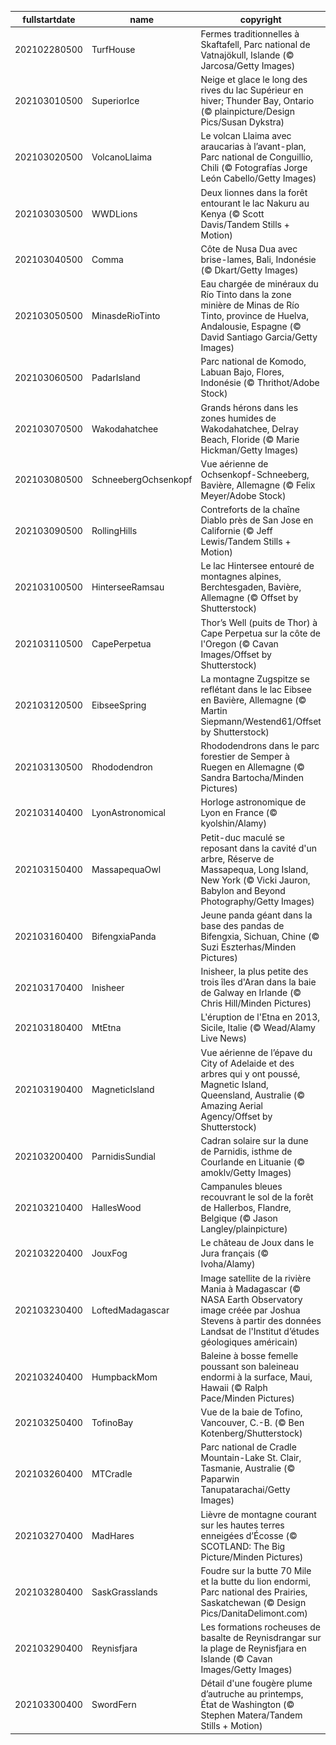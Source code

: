 |fullstartdate|name|copyright|title|image|
|--|--|--|--|--|
202102280500|TurfHouse|Fermes traditionnelles à Skaftafell, Parc national de Vatnajökull, Islande (© Jarcosa/Getty Images)||![](/fr-CA/2021/03/202102280500TurfHouse.jpg)|
202103010500|SuperiorIce|Neige et glace le long des rives du lac Supérieur en hiver; Thunder Bay, Ontario (© plainpicture/Design Pics/Susan Dykstra)||![](/fr-CA/2021/03/202103010500SuperiorIce.jpg)|
202103020500|VolcanoLlaima|Le volcan Llaima avec araucarias à l’avant-plan, Parc national de Conguillio, Chili (© Fotografías Jorge León Cabello/Getty Images)||![](/fr-CA/2021/03/202103020500VolcanoLlaima.jpg)|
202103030500|WWDLions|Deux lionnes dans la forêt entourant le lac Nakuru au Kenya (© Scott Davis/Tandem Stills + Motion)||![](/fr-CA/2021/03/202103030500WWDLions.jpg)|
202103040500|Comma|Côte de Nusa Dua avec brise-lames, Bali, Indonésie (© Dkart/Getty Images)||![](/fr-CA/2021/03/202103040500Comma.jpg)|
202103050500|MinasdeRioTinto|Eau chargée de minéraux du Río Tinto dans la zone minière de Minas de Río Tinto, province de Huelva, Andalousie, Espagne (© David Santiago Garcia/Getty Images)||![](/fr-CA/2021/03/202103050500MinasdeRioTinto.jpg)|
202103060500|PadarIsland|Parc national de Komodo, Labuan Bajo, Flores, Indonésie (© Thrithot/Adobe Stock)||![](/fr-CA/2021/03/202103060500PadarIsland.jpg)|
202103070500|Wakodahatchee|Grands hérons dans les zones humides de Wakodahatchee, Delray Beach, Floride (© Marie Hickman/Getty Images)||![](/fr-CA/2021/03/202103070500Wakodahatchee.jpg)|
202103080500|SchneebergOchsenkopf|Vue aérienne de Ochsenkopf-Schneeberg, Bavière, Allemagne (© Felix Meyer/Adobe Stock)||![](/fr-CA/2021/03/202103080500SchneebergOchsenkopf.jpg)|
202103090500|RollingHills|Contreforts de la chaîne Diablo près de San Jose en Californie (© Jeff Lewis/Tandem Stills + Motion)||![](/fr-CA/2021/03/202103090500RollingHills.jpg)|
202103100500|HinterseeRamsau|Le lac Hintersee entouré de montagnes alpines, Berchtesgaden, Bavière, Allemagne (© Offset by Shutterstock)||![](/fr-CA/2021/03/202103100500HinterseeRamsau.jpg)|
202103110500|CapePerpetua|Thor’s Well (puits de Thor) à Cape Perpetua sur la côte de l'Oregon (© Cavan Images/Offset by Shutterstock)||![](/fr-CA/2021/03/202103110500CapePerpetua.jpg)|
202103120500|EibseeSpring|La montagne Zugspitze se reflétant dans le lac Eibsee en Bavière, Allemagne (© Martin Siepmann/Westend61/Offset by Shutterstock)||![](/fr-CA/2021/03/202103120500EibseeSpring.jpg)|
202103130500|Rhododendron|Rhododendrons dans le parc forestier de Semper à Ruegen en Allemagne (© Sandra Bartocha/Minden Pictures)||![](/fr-CA/2021/03/202103130500Rhododendron.jpg)|
202103140400|LyonAstronomical|Horloge astronomique de Lyon en France (© kyolshin/Alamy)||![](/fr-CA/2021/03/202103140400LyonAstronomical.jpg)|
202103150400|MassapequaOwl|Petit-duc maculé se reposant dans la cavité d'un arbre, Réserve de Massapequa, Long Island, New York (© Vicki Jauron, Babylon and Beyond Photography/Getty Images)||![](/fr-CA/2021/03/202103150400MassapequaOwl.jpg)|
202103160400|BifengxiaPanda|Jeune panda géant dans la base des pandas de Bifengxia, Sichuan, Chine (© Suzi Eszterhas/Minden Pictures)||![](/fr-CA/2021/03/202103160400BifengxiaPanda.jpg)|
202103170400|Inisheer|Inisheer, la plus petite des trois îles d'Aran dans la baie de Galway en Irlande (© Chris Hill/Minden Pictures)||![](/fr-CA/2021/03/202103170400Inisheer.jpg)|
202103180400|MtEtna|L'éruption de l'Etna en 2013, Sicile, Italie (© Wead/Alamy Live News)||![](/fr-CA/2021/03/202103180400MtEtna.jpg)|
202103190400|MagneticIsland|Vue aérienne de l’épave du City of Adelaide et des arbres qui y ont poussé, Magnetic Island, Queensland, Australie (© Amazing Aerial Agency/Offset by Shutterstock)||![](/fr-CA/2021/03/202103190400MagneticIsland.jpg)|
202103200400|ParnidisSundial|Cadran solaire sur la dune de Parnidis, isthme de Courlande en Lituanie (© amoklv/Getty Images)||![](/fr-CA/2021/03/202103200400ParnidisSundial.jpg)|
202103210400|HallesWood|Campanules bleues recouvrant le sol de la forêt de Hallerbos, Flandre, Belgique (© Jason Langley/plainpicture)||![](/fr-CA/2021/03/202103210400HallesWood.jpg)|
202103220400|JouxFog|Le château de Joux dans le Jura français (© Ivoha/Alamy)||![](/fr-CA/2021/03/202103220400JouxFog.jpg)|
202103230400|LoftedMadagascar|Image satellite de la rivière Mania à Madagascar (© NASA Earth Observatory image créée par Joshua Stevens à partir des données Landsat de l'Institut d’études géologiques américain)||![](/fr-CA/2021/03/202103230400LoftedMadagascar.jpg)|
202103240400|HumpbackMom|Baleine à bosse femelle poussant son baleineau endormi à la surface, Maui, Hawaii (© Ralph Pace/Minden Pictures)||![](/fr-CA/2021/03/202103240400HumpbackMom.jpg)|
202103250400|TofinoBay|Vue de la baie de Tofino, Vancouver, C.-B. (© Ben Kotenberg/Shutterstock)||![](/fr-CA/2021/03/202103250400TofinoBay.jpg)|
202103260400|MTCradle|Parc national de Cradle Mountain-Lake St. Clair, Tasmanie, Australie (© Paparwin Tanupatarachai/Getty Images)||![](/fr-CA/2021/03/202103260400MTCradle.jpg)|
202103270400|MadHares|Lièvre de montagne courant sur les hautes terres enneigées d’Écosse (© SCOTLAND: The Big Picture/Minden Pictures)||![](/fr-CA/2021/03/202103270400MadHares.jpg)|
202103280400|SaskGrasslands|Foudre sur la butte 70 Mile et la butte du lion endormi, Parc national des Prairies, Saskatchewan (© Design Pics/DanitaDelimont.com)||![](/fr-CA/2021/03/202103280400SaskGrasslands.jpg)|
202103290400|Reynisfjara|Les formations rocheuses de basalte de Reynisdrangar sur la plage de Reynisfjara en Islande (© Cavan Images/Getty Images)||![](/fr-CA/2021/03/202103290400Reynisfjara.jpg)|
202103300400|SwordFern|Détail d'une fougère plume d’autruche au printemps, État de Washington (© Stephen Matera/Tandem Stills + Motion)||![](/fr-CA/2021/03/202103300400SwordFern.jpg)|
